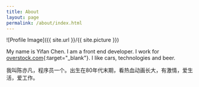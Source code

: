 ```yaml
---
title: About
layout: page
permalink: /about/index.html
---
```

![Profile Image]({{ site.url }}/{{ site.picture }})

My name is Yifan Chen. I am a front end developer. 
I work for [overstock.com](http://www.overstock.com/){:target="_blank"}. I like cars, technologies and beer.

我叫陈亦凡，程序员一个。出生在80年代末期，看热血动画长大，有激情，爱生活，爱工作。




